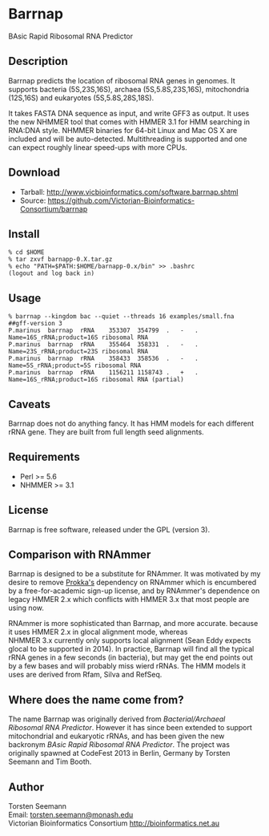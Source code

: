 # Barrnap

BAsic Rapid Ribosomal RNA Predictor

## Description

Barrnap predicts the location of ribosomal RNA genes in genomes.
It supports bacteria (5S,23S,16S), archaea (5S,5.8S,23S,16S),
mitochondria (12S,16S) and eukaryotes (5S,5.8S,28S,18S).

It takes FASTA DNA sequence as input, and write GFF3 as output.
It uses the new NHMMER tool that comes with HMMER 3.1 for HMM searching in RNA:DNA style.
NHMMER binaries for 64-bit Linux and Mac OS X are included and will be auto-detected.
Multithreading is supported and one can expect roughly linear speed-ups with more CPUs.

## Download

* Tarball: http://www.vicbioinformatics.com/software.barrnap.shtml
* Source: https://github.com/Victorian-Bioinformatics-Consortium/barrnap

## Install

    % cd $HOME
    % tar zxvf barnapp-0.X.tar.gz
    % echo "PATH=$PATH:$HOME/barnapp-0.x/bin" >> .bashrc
    (logout and log back in)

## Usage

    % barrnap --kingdom bac --quiet --threads 16 examples/small.fna
    ##gff-version 3
    P.marinus  barrnap	rRNA	353307	354799	.	-	.	Name=16S_rRNA;product=16S ribosomal RNA
    P.marinus  barrnap	rRNA	355464	358331	.	-	.	Name=23S_rRNA;product=23S ribosomal RNA
    P.marinus  barrnap	rRNA	358433	358536	.	-	.	Name=5S_rRNA;product=5S ribosomal RNA
    P.marinus  barrnap	rRNA	1156211	1158743	.	+	.	Name=16S_rRNA;product=16S ribosomal RNA (partial)

## Caveats

Barrnap does not do anything fancy. It has HMM models for each different rRNA gene. 
They are built from full length seed alignments. 

## Requirements

* Perl >= 5.6
* NHMMER >= 3.1

## License

Barrnap is free software, released under the GPL (version 3).

## Comparison with RNAmmer

Barrnap is designed to be a substitute for RNAmmer. It was motivated by
my desire to remove <A HREF="software.prokka.shtml">Prokka's</A> dependency on RNAmmer
which is encumbered by a free-for-academic sign-up license, and by RNAmmer's
dependence on legacy HMMER 2.x which conflicts with HMMER 3.x that most people are using now.

RNAmmer is more sophisticated than Barrnap, and more accurate.
because it uses HMMER 2.x in glocal alignment mode, whereas                            
NHMMER 3.x currently only supports local alignment (Sean Eddy expects glocal to be supported in 2014).
In practice, Barrnap will find all the typical rRNA genes in a few seconds (in bacteria), 
but may get the end points out by a few bases and will probably miss wierd rRNAs.
The HMM models it uses are derived from Rfam, Silva and RefSeq.

## Where does the name come from?

The name Barrnap was originally derived from _Bacterial/Archaeal Ribosomal RNA Predictor_.
However it has since been extended to support mitochondrial and eukaryotic rRNAs, and has been
given the new backronym _BAsic Rapid Ribosomal RNA Predictor_.
The project was originally spawned at CodeFest 2013 in Berlin, Germany 
by Torsten Seemann and Tim Booth.

## Author

Torsten Seemann<BR>
Email: torsten.seemann@monash.edu<BR>
Victorian Bioinformatics Consortium http://bioinformatics.net.au



